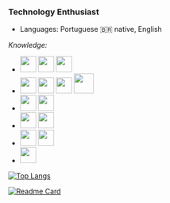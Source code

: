 ### Technology Enthusiast

- Languages: Portuguese :brazil: native, English             

*Knowledge:*

 - <img src="https://cdn.jsdelivr.net/gh/devicons/devicon/icons/c/c-original.svg" width="32" height="32"/> <img src="https://cdn.jsdelivr.net/gh/devicons/devicon/icons/java/java-original.svg" width="32" height="32"/> <img src="https://cdn.jsdelivr.net/gh/devicons/devicon/icons/python/python-original.svg" width="32" height="32"/>
 - <img src="https://cdn.jsdelivr.net/gh/devicons/devicon/icons/html5/html5-original-wordmark.svg" width="32" height="32"/> <img src="https://cdn.jsdelivr.net/gh/devicons/devicon/icons/css3/css3-original-wordmark.svg" width="32" height="32"/> <img src="https://cdn.jsdelivr.net/gh/devicons/devicon/icons/javascript/javascript-original.svg" width="32" height="32"/> <img src="https://cdn.jsdelivr.net/gh/devicons/devicon/icons/php/php-original.svg" width="40" height="40"/>
 - <img src="https://cdn.jsdelivr.net/gh/devicons/devicon/icons/postgresql/postgresql-original.svg" width="32" height="32"/> <img src="https://cdn.jsdelivr.net/gh/devicons/devicon/icons/mysql/mysql-original-wordmark.svg" width="32" height="32"/>
 - <img src="https://cdn.jsdelivr.net/gh/devicons/devicon/icons/git/git-original.svg" width="32" height="32"/> <img src="https://cdn.jsdelivr.net/gh/devicons/devicon/icons/github/github-original.svg" width="32" height="32"/>
 - <img src="https://cdn.jsdelivr.net/gh/devicons/devicon/icons/linux/linux-original.svg" width="32" height="32"/> <img src="https://cdn.jsdelivr.net/gh/devicons/devicon/icons/windows8/windows8-original.svg" width="32" height="32"/>
 - <img src="https://cdn.jsdelivr.net/gh/devicons/devicon/icons/godot/godot-original-wordmark.svg" width="32" height="32"/>
 
 [![Top Langs](https://github-readme-stats.vercel.app/api/top-langs/?username=Lemersom&layout=compact&theme=tokyonight)](https://github.com/anuraghazra/github-readme-stats)
 
 [![Readme Card](https://github-readme-stats.vercel.app/api/pin/?username=Lemersom&repo=Lemersom.github.io&theme=tokyonight)](https://github.com/anuraghazra/github-readme-stats)
 

